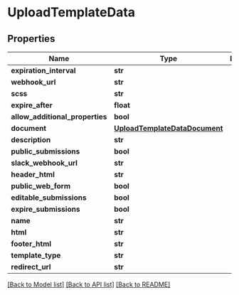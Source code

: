 # UploadTemplateData

## Properties
Name | Type | Description | Notes
------------ | ------------- | ------------- | -------------
**expiration_interval** | **str** |  | [optional] 
**webhook_url** | **str** |  | [optional] 
**scss** | **str** |  | [optional] 
**expire_after** | **float** |  | [optional] 
**allow_additional_properties** | **bool** |  | [optional] 
**document** | [**UploadTemplateDataDocument**](UploadTemplateDataDocument.md) |  | [optional] 
**description** | **str** |  | [optional] 
**public_submissions** | **bool** |  | [optional] 
**slack_webhook_url** | **str** |  | [optional] 
**header_html** | **str** |  | [optional] 
**public_web_form** | **bool** |  | [optional] 
**editable_submissions** | **bool** |  | [optional] 
**expire_submissions** | **bool** |  | [optional] 
**name** | **str** |  | [optional] 
**html** | **str** |  | [optional] 
**footer_html** | **str** |  | [optional] 
**template_type** | **str** |  | [optional] 
**redirect_url** | **str** |  | [optional] 

[[Back to Model list]](../README.md#documentation-for-models) [[Back to API list]](../README.md#documentation-for-api-endpoints) [[Back to README]](../README.md)



